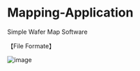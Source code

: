 # Mapping-Application
Simple Wafer Map Software


【File Formate】

![image](https://github.com/lankon/Mapping-Application/assets/82026996/f7fe2f01-0426-4557-a956-a9978d65444e)
